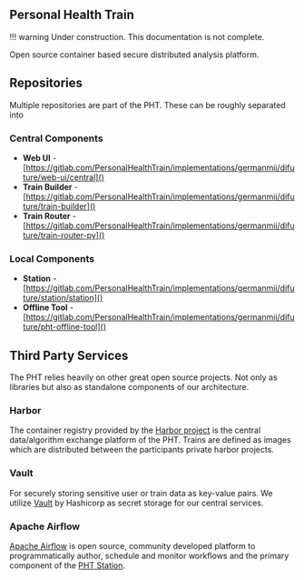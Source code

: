 ## Personal Health Train
!!! warning
    Under construction. This documentation is not complete.


Open source container based secure distributed analysis platform.

## Repositories
Multiple repositories are part of the PHT. These can be roughly separated into 

### Central Components
- **Web UI** - [https://gitlab.com/PersonalHealthTrain/implementations/germanmii/difuture/web-ui/central]()
- **Train Builder** - [https://gitlab.com/PersonalHealthTrain/implementations/germanmii/difuture/train-builder]()
- **Train Router** - [https://gitlab.com/PersonalHealthTrain/implementations/germanmii/difuture/train-router-py]()


### Local Components
- **Station** - [https://gitlab.com/PersonalHealthTrain/implementations/germanmii/difuture/station/station]()
- **Offline Tool** - [https://gitlab.com/PersonalHealthTrain/implementations/germanmii/difuture/pht-offline-tool]()


## Third Party Services
The PHT relies heavily on other great open source projects. Not only as libraries but also as standalone components of
our architecture.

### Harbor
The container registry provided by the [Harbor project](https://goharbor.io/) is the central data/algorithm exchange 
platform of the PHT. Trains are defined as images which are distributed between the participants private harbor projects.

### Vault
For securely storing sensitive user or train data as key-value pairs. We utilize [Vault](https://www.vaultproject.io/)
by Hashicorp as secret storage for our central services.

### Apache Airflow
[Apache Airflow](https://airflow.apache.org/) is open source, community developed platform to programmatically author,
schedule and monitor workflows and the primary component of the [PHT Station](station.md). 




